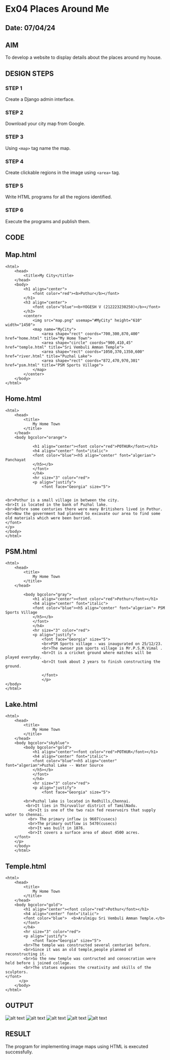 # Ex04 Places Around Me
## Date: 07/04/24

## AIM
To develop a website to display details about the places around my house.

## DESIGN STEPS

### STEP 1
Create a Django admin interface.

### STEP 2
Download your city map from Google.

### STEP 3
Using ```<map>``` tag name the map.

### STEP 4
Create clickable regions in the image using ```<area>``` tag.

### STEP 5
Write HTML programs for all the regions identified.

### STEP 6
Execute the programs and publish them.

## CODE
## Map.html
```
<html>
    <head>
        <title>My City</title>
    </head>
    <body>
        <h1 align="center">
            <font color="red"><b>Pothur</b></font>
        </h1>
        <h3 align="center">
            <font color="blue"><b>YOGESH V (212223230250)</b></font>
        </h3>
        <center>
            <img src="map.png" usemap="#MyCity" height="610" width="1450">
            <map name="MyCity">
                <area shape="rect" coords="700,300,870,400" href="home.html" title="My Home Town">
                <area shape="circle" coords="900,410,45" href="temple.html" title="Sri Vembuli Amman Temple">
                <area shape="rect" coords="1050,370,1350,600" href="river.html" title="Puzhal Lake">
                <area shape="rect" coords="872,470,970,301" href="psm.html" title="PSM Sports Village">
            </map>
        </center>
    </body>
</html>
```
## Home.html
```
<html>
    <head>
        <title>
            My Home Town
        </title>
    </head>
    <body bgcolor="orange">
        
            <h1 align="center"><font color="red">POTHUR</font></h1>
            <h4 align="center" font="italic">
            <font color="blue"><h5 align="center" font="algerian"> Panchayat
            </h5></b>
            </font> 
            </h4>
            <hr size="3" color="red">
            <p align="justify">
                <font face="Georgia" size="5">
        

<br>Pothur is a small village in between the city.
<br>It is located in the bank of Puzhal lake.
<br>Before some centuries there were many Britishers lived in Pothur.
<br>Now the government had planned to excavate our area to find some old materials which were been burried.
</font>
</p>
</body>
</html>
```
## PSM.html
```
<html>
    <head>
        <title>
            My Home Town
        </title>
    </head>
    
        <body bgcolor="gray">
            <h1 align="center"><font color="red">Pothur</font></h1>
            <h4 align="center" font="italic">
            <font color="blue"><h5 align="center" font="algerian"> PSM Sports Village
            </h5></b>
            </font> 
            </h4>
            <hr size="3" color="red">
            <p align="justify">
                <font face="Georgia" size="5">
                <br>PSM Sports village - was inaugurated on 25/12/23. 
                <br>The ownser psm sports village is Mr.P.S.M.Vimal .
                <br>It is a cricket ground where matches will be played everyday.
                <br>It took about 2 years to finish constructing the ground.

                </font>
                </p>
</body>
</html>
```
## Lake.html
```
<html>
    <head>
        <title>
            My Home Town
        </title>
    </head>
    <body bgcolor="skyblue">
        <body bgcolor="gold">
            <h1 align="center"><font color="red">POTHUR</font></h1>
            <h4 align="center" font="italic">
            <font color="blue"><h5 align="center" font="algerian">Puzhal Lake -- Water Source
            </h5></b>
            </font> 
            </h4>
            <hr size="3" color="red">
            <p align="justify">
                <font face="Georgia" size="5">
        
        <br>Puzhal lake is located in Redhills,Chennai.
         <br>It lies in Thiruvallur district of TamilNadu.
          <br>It is one of the two rain fed reservoirs that supply water to chennai.
          <br> The primary inflow is 9607(cusecs) 
          <br>The primary outflow is 5470(cusecs) 
          <br>It was built in 1876.
          <br>It covers a surface area of about 4500 acres.
    </font>
    </p>
    </body>
    </html>
```
## Temple.html
```
<html>
    <head>
        <title>
            My Home Town
        </title>
    </head>
    <body bgcolor="gold">
        <h1 align="center"><font color="red">Pothur</font></h1>
        <h4 align="center" font="italic">
        <font color="blue">  <b>Arulmigu Sri Vembuli Amman Temple.</b>
        </font> 
        </h4>
        <hr size="3" color="red">
        <p align="justify">
            <font face="Georgia" size="5">
        <br>The temple was constructed several centuries before.
        <br>Since it was an old temple,people planned of reconstructing it.
        <br>So the new temple was contructed and consecration were held before i joined college.
        <br>The statues exposes the creativity and skills of the sculptors.
</font>
      </p>
    </body>
</html>
```
## OUTPUT
![alt text](<Screenshot 2024-04-07 004624.png>)
![alt text](<Screenshot 2024-04-07 004639.png>)
![alt text](<Screenshot 2024-04-07 004655.png>)
![alt text](<Screenshot 2024-04-07 004708.png>)
![alt text](<Screenshot 2024-04-07 004720.png>)

## RESULT
The program for implementing image maps using HTML is executed successfully.

